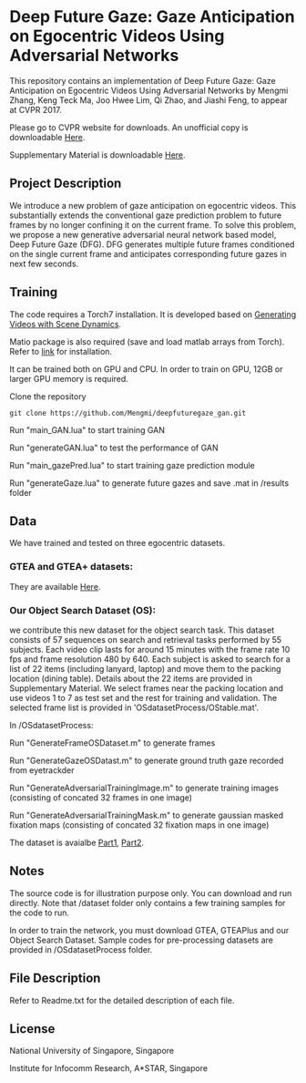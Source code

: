 # Deep Future Gaze: Gaze Anticipation on Egocentric Videos Using Adversarial Networks

This repository contains an implementation of Deep Future Gaze: Gaze Anticipation on Egocentric Videos Using Adversarial Networks by Mengmi Zhang, Keng Teck Ma, Joo Hwee Lim, Qi Zhao, and Jiashi Feng, to appear at CVPR 2017. 

Please go to CVPR website for downloads. An unofficial copy is downloadable [Here](https://media.wix.com/ugd/d2b381_b48aa16a715b4826947d7d5ae383a8a6.pdf).

Supplementary Material is downloadable [Here](https://media.wix.com/ugd/d2b381_a8fc394461af405498126540d3012d3b.pdf).

## Project Description

We introduce a new problem of gaze anticipation on egocentric videos. This substantially extends the conventional gaze prediction problem to future frames by no longer confining it on the current frame. To solve this problem, we propose a new generative adversarial neural network based model, Deep Future Gaze (DFG). DFG generates multiple future frames conditioned on the single current frame and anticipates corresponding future gazes in next few seconds.

## Training

The code requires a Torch7 installation. It is developed based on [Generating Videos with Scene Dynamics](https://github.com/cvondrick/videogan).

Matio package is also required (save and load matlab arrays from Torch). Refer to [link](https://github.com/soumith/matio-ffi.torch) for installation.

It can be trained both on GPU and CPU. In order to train on GPU, 12GB or larger GPU memory is required. 

Clone the repository
```
git clone https://github.com/Mengmi/deepfuturegaze_gan.git
```

Run "main_GAN.lua" to start training GAN

Run "generateGAN.lua" to test the performance of GAN

Run "main_gazePred.lua" to start training gaze prediction module

Run "generateGaze.lua" to generate future gazes and save .mat in /results folder

## Data

We have trained and tested on three egocentric datasets. 

### GTEA and GTEA+ datasets:
They are available [Here](http://ai.stanford.edu/~alireza/GTEA_Gaze_Website/). 

### Our Object Search Dataset (OS):
we contribute this new dataset for the object search task. This dataset consists of 57 sequences on search and retrieval tasks performed by 55 subjects. Each video clip lasts for around 15 minutes with the frame rate 10 fps and frame resolution 480 by 640. Each subject is asked to search for a list of 22 items (including lanyard, laptop) and move them to the packing location (dining table). Details about the 22 items are provided in Supplementary Material. We select frames near the packing location and use videos 1 to 7 as test set and the rest for training and validation. The selected frame list is provided in 'OSdatasetProcess/OStable.mat'.

In /OSdatasetProcess:

Run "GenerateFrameOSDataset.m" to generate frames

Run "GenerateGazeOSDatast.m" to generate ground truth gaze recorded from eyetrackder

Run "GenerateAdversarialTrainingImage.m" to generate training images (consisting of concated 32 frames in one image)

Run "GenerateAdversarialTrainingMask.m" to generate gaussian masked fixation maps (consisting of concated 32 fixation maps in one image)

The dataset is avaialbe [Part1](https://drive.google.com/file/d/0B5nxfBgktACsMWdGOC1zQ29md0k/view?usp=sharing), [Part2](https://drive.google.com/file/d/0BzNj4DVGxJtiRmxJckUyVHg1SGM/view?usp=sharing).

## Notes

The source code is for illustration purpose only. You can download and run directly. Note that /dataset folder only contains a few training samples for the code to run.  

In order to train the network, you must download GTEA, GTEAPlus and our Object Search Dataset. Sample codes for pre-processing datasets are provided in /OSdatasetProcess folder.

## File Description

Refer to Readme.txt for the detailed description of each file.

## License

National University of Singapore, Singapore

Institute for Infocomm Research, A*STAR, Singapore
